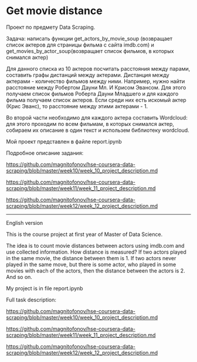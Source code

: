 # Get movie distance
Проект по предмету Data Scraping.

Задача: написать функции get_actors_by_movie_soup (возвращает список актеров для страницы фильма с сайта imdb.com) и get_movies_by_actor_soup(возвращает список фильмов, в которых снимался актер)

Для данного списка из 10 актеров посчитать расстояния между парами, составить графы дистанций между актерами. Дистанция между актерами - количество фильмов между ними. Например, нужно найти расстояние между Робертом Дауни Мл. И Крисом Эвансом. Для этого получаем список фильмов Роберта Дауни Младшего и для каждого фильма получаем список актеров. Если среди них есть искомый актер (Крис Эванс), то расстояние между этими актерами - 1. 

Во второй части необходимо для каждого актера составить Wordcloud: для этого проходим по всем фильмам, в которых снимался актер, собираем их описание в один текст и использем библиотеку wordcloud. 

Мой проект представлен в файле report.ipynb

Подробное описание задания: 

https://github.com/magnitofonov/hse-coursera-data-scraping/blob/master/week10/week_10_project_description.md

https://github.com/magnitofonov/hse-coursera-data-scraping/blob/master/week11/week_11_project_description.md

https://github.com/magnitofonov/hse-coursera-data-scraping/blob/master/week12/week_12_project_description.md


__________________
English version

This is the course project at first year of Master of Data Science.

The idea is to count movie distances between actors using imdb.com and use collected information. How distance is measured? If two actors played in the same movie, the distance between them is 1. If two actors never played in the same move, but there is some actor, who played in some movies with each of the actors, then the distance between the actors is 2. And so on.

My project is in file report.ipynb

Full task description:

https://github.com/magnitofonov/hse-coursera-data-scraping/blob/master/week10/week_10_project_description.md

https://github.com/magnitofonov/hse-coursera-data-scraping/blob/master/week11/week_11_project_description.md

https://github.com/magnitofonov/hse-coursera-data-scraping/blob/master/week12/week_12_project_description.md

